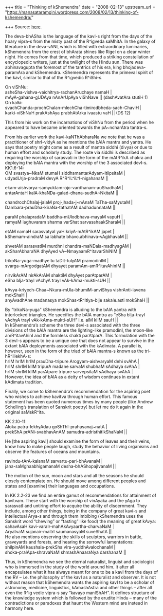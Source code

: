 +++
title = "Thinking of kShemendra"
date = "2008-02-13"
upstream_url = "https://manasataramgini.wordpress.com/2008/02/13/thinking-of-kshemendra/"

+++
Source: [here](https://manasataramgini.wordpress.com/2008/02/13/thinking-of-kshemendra/).

The deva-bhASha is the language of the kavI-s right from the days of the hoary vipra-s from the misty past of the R^igveda saMhitA. In the galaxy of literature in the deva-vANI, which is filled with extraordinary luminaries, kShemendra from the crest of bhArata shines like Rigel on a clear winter night. He comes from that time, which produced a striking constellation of encyclopedic writers, just at the twilight of the Hindu sun. There was abhinavagupta the foremost of the tantrics of his era, king bhojadeva-paramAra and kShemendra. kShemendra represents the primeval spirit of the kavI, similar to that of the R^igvedic R^iShi-s.

On viShNu:  
asheSha-vishva-vaichitrya-rachanAruchaye namaH \|  
mAyA-gahana-gUDAya nAnArUpAya viShNave \|\| (dashAvatAra stutiH 1)  
On kalki:  
svachChanda-prochChalan-mlechCha-timirodbheda-sach-ChaviH \|  
karki-viShNuH prakAshAya prabhAtArka ivaastu vaH \|\| (DS 12)

This from his work on the incarnations of viShNu from the period when he appeared to have became oriented towards the pA\~ncharAtra tantra-s.

From his earlier work the kavi-kaNThAbharaNa we note that he was a practitioner of shrI-vidyA as he mentions the bAlA mantra and yantra. He says that poetry might come as a result of mantra siddhi (divya) or due to human effort and scholarly study. The route via siddhi is described as requiring the worship of sarasvati in the form of the mAtR^ikA chakra and deploying the bAlA mantra with the worship of the 3 associated devI-s.  
KK1.6-14:  
OM svastya\~NkaM stumaH siddhamantarAdyam-itiipsitaM \|  
udyadUrja-pradraM devyA R^R^IL^iL^I-nigahanaM \|\|

ekam-aishvarya-samyuktam-ojo-vardhanam-auShadhaM \|  
antarAntaH kalA-khaNDa-galad-dhana-sudhA\~NkitaM \|\|

chandrochChalaj-jalaM proj-jhada-j\~nAnaM TaTha-saMyutaM \|  
Dambara-prauDha-kiraNa-tathatAM dadhadunnataM \|\|

paraM phalapradaM baddha-mUlodbhava-mayaM vapuH \|  
ramyaM laghuvaram sharma varShat sarvasahaakSharaM \|\|

etAM namaH sarasvatyaI yaH kriyA-mAtR^ikAM japet \|  
kShemam-aindraM sa labhate bhavo.abhinava-vAgbhavaM \|\|

shvetAM sarasvatIM murdhni chandra-maNDala-madhyagAM \|  
akSharAbharaNA dhyAyed vA\~NmayaamR^itavarShiNIM \|\|

trikoNa-yuga-madhye tu taDit-tulyAM pramodinIM \|  
svarga-mArgodgatAM dhyayet paramAm-amR^itavAhinIM \|\|

nirvikArAM nirAkArAM shaktiM dhyAyet parAtparAM \|  
eSha bIja-trayI vAchyA trayI vAk-kAma-mukti-sUH \|\|

kAvya-kriyech-Chaa\~Nkura-mUla-bhumiM-anviShya vishrAnti-lavena mokShaH \|  
anyAvadhAne madanasya mokShas-tR^itIya-bIje sakale.asti mokShaH \|\|

By “trikoNa-yuga” kShemendra is alluding to the bAlA yantra with interlocked triangles. He specifies the bAlA mantra as “eSha bIja-trayI vAchyA trayI vAk-kAma-mukti-sUH” i.e. aiM klIM sauH \|\|  
In kShemendra’s scheme the three devI-s associated with the three divisions of the bAlA mantra are the lighting-like pramodinI, the moon-like amR^itavAhinI and the formless shakti parAtparA. This formulation with the 3 devI-s appears to be a unique one that does not appear to survive in the extant bAlA deployments associated with the kAdimata. A parallel is, however, seen in the form of the triad of bAlA mantra-s known as the tri-hR^illekhA-s:  
hrIM hrIM hrIM prauDha-tripure Arogyam-aishvaryaM dehi svAhA \|  
hrIM shrIM klIM tripurA madane sarvaM shubhaM sAdhaya svAhA \|  
hrIM shrIM klIM parAtpare tripure sarvepsitaM sAdhaya svAhA \|  
However, the idea of bAlA as a deity of wisdom continues in extant kAdimata tradition.

Finally, we come to kShemendra’s recommendation for the aspiring poet who wishes to achieve kavitva through human effort. This famous statement has been quoted numerous times by many people (like Andrew Schelling’s translation of Sanskrit poetry) but let me do it again in the original saMskR^ita.

KK 2.10-11  
Aloka patra-lekhyAdau goShThI-prahasanaj\~natA \|  
prekShA prANi-svabhavAnAM samudra-adristhitIkShaNaM \|\|

He \[the aspiring kavi\] should examine the form of leaves and their veins, know how to make people laugh, study the behavior of living organisms and observe the features of oceans and mountains.

ravIndu-tArA-kalanaM sarvartu-pari-bhAvanaM \|  
jana-saMghaabhigamanaM desha-bhAShopajIvanaM \|\|

The motion of the sun, moon and stars and all the seasons he should closely contemplate on. He should move among different peoples and states and \[examine\] their languages and occupations.

In KK 2.2-23 we find an entire gamut of recommendations for attainment of kavitvam. These start with the worship of vinAyaka and the yAga to sarasvatI and untiring effort to acquire the ability of discernment. They include, among other things, being in the company of great kavi-s and intellectual Arya-s and through them imbibing (kShemendra uses the Sanskrit word “chewing” or “tasting” like food) the meaning of great kAvya:  
sahavAsaH kavi-varaIr-mahAkAvyaartha-charvaNaM \|  
AryatvaM sujanair-maitrI saumanasyaM suveShatA \|\|  
He also mentions observing the skills of sculptors, warriors in battle, graveyards and forests, and hearing the sorrowful lamentations:  
shilpinAM kaushala-prekSha vIra-yuddhAvalochanaM \|  
shoka-pralApa-shravaNaM shmashAnaaraNya darshanaM \|\|

Thus, in kShemendra we see the eternal naturalist, linguist and sociologist who is immersed in the study of the world around him. It after all encapsulates what it has always meant for one to be a kavI from the days of the RV – i.e. the philosophy of the kavI as a naturalist and observer. It is not without reason that kShemendra wants the aspiring kavI to be a scholar of astronomy, medicine, linguistics, kAmashAstra and other things – after all even the R^ig vedic vipra-s say “kavayo manIShAH”. It defines structure of the knowledge system which is followed by the erudite Hindu – many of the contradictions or paradoxes that haunt the Western mind are instead in harmony here.

